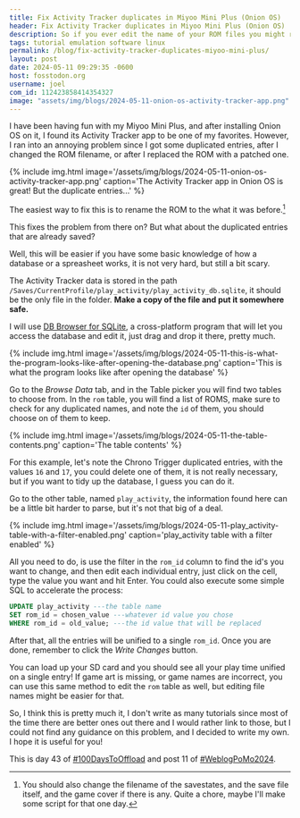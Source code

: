 ```yaml
---
title: Fix Activity Tracker duplicates in Miyoo Mini Plus (Onion OS)
header: Fix Activity Tracker duplicates in Miyoo Mini Plus (Onion OS)
description: So if you ever edit the name of your ROM files you might run into some problems in your Miyoo Mini's Activity Tracker App, here's how I fixed it!
tags: tutorial emulation software linux
permalink: /blog/fix-activity-tracker-duplicates-miyoo-mini-plus/
layout: post
date: 2024-05-11 09:29:35 -0600
host: fosstodon.org
username: joel
com_id: 112423858414354327
image: "assets/img/blogs/2024-05-11-onion-os-activity-tracker-app.png"
---
```



I have been having fun with my Miyoo Mini Plus, and after installing Onion OS on it, I found its Activity Tracker app to be one of my favorites. However, I ran into an annoying problem since I got some duplicated entries, after I changed the ROM filename, or after I replaced the ROM with a patched one.

{% include img.html image='/assets/img/blogs/2024-05-11-onion-os-activity-tracker-app.png' caption='The Activity Tracker app in Onion OS is great! But the duplicate entries...' %}

The easiest way to fix this is to rename the ROM to the what it was before.[^1]

This fixes the problem from there on? But what about the duplicated entries that are already saved?

Well, this will be easier if you have some basic knowledge of how a database or a spreasheet works, it is not very hard, but still a bit scary.

The Activity Tracker data is stored in the path `/Saves/CurrentProfile/play_activity/play_activity_db.sqlite`, it should be the only file in the folder. __Make a copy of the file and put it somewhere safe.__

I will use [DB Browser for SQLite](https://sqlitebrowser.org/), a cross-platform program that will let you access the database and edit it, just drag and drop it there, pretty much.

{% include img.html image='/assets/img/blogs/2024-05-11-this-is-what-the-program-looks-like-after-opening-the-database.png' caption='This is what the program looks like after opening the database' %}

Go to the _Browse Data_ tab, and in the Table picker you will find two tables to choose from. In the `rom` table, you will find a list of ROMS, make sure to check for any duplicated names, and note the `id` of them, you should choose on of them to keep.


{% include img.html image='/assets/img/blogs/2024-05-11-the-table-contents.png' caption='The table contents' %}

For this example, let's note the Chrono Trigger duplicated entries, with the values `16` and `17`, you could delete one of them, it is not really necessary, but if you want to tidy up the database, I guess you can do it.

Go to the other table, named `play_activity`, the information found here can be a little bit harder to parse, but it's not that big of a deal.

{% include img.html image='/assets/img/blogs/2024-05-11-play_activity-table-with-a-filter-enabled.png' caption='play_activity table with a filter enabled' %}

All you need to do, is use the filter in the `rom_id` column to find the id's you want to change, and then edit each individual entry, just click on the cell, type the value you want and hit Enter. You could also execute some simple SQL to accelerate the process:

```sql
UPDATE play_activity ---the table name
SET rom_id = chosen_value ---whatever id value you chose
WHERE rom_id = old_value; ---the id value that will be replaced
```

After that, all the entries will be unified to a single `rom_id`. Once you are done, remember to click the _Write Changes_ button.

You can load up your SD card and you should see all your play time unified on a single entry! If game art is missing, or game names are incorrect, you can use this same method to edit the `rom` table as well, but editing file names might be easier for that.

So, I think this is pretty much it, I don't write as many tutorials since most of the time there are better ones out there and I would rather link to those, but I could not find any guidance on this problem, and I decided to write my own. I hope it is useful for you!

[^1]: You should also change the filename of the savestates, and the save file itself, and the game cover if there is any. Quite a chore, maybe I'll make some script for that one day.

This is day 43 of [#100DaysToOffload](https://100daystooffload.com) and post 11 of [#WeblogPoMo2024](https://weblog.anniegreens.lol/weblog-posting-month-2024).
